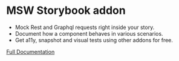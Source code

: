 # MSW Storybook addon

* Mock Rest and Graphql requests right inside your story.
* Document how a component behaves in various scenarios.
* Get a11y, snapshot and visual tests using other addons for free.

[Full Documentation](https://msw-sb.netlify.app/)
